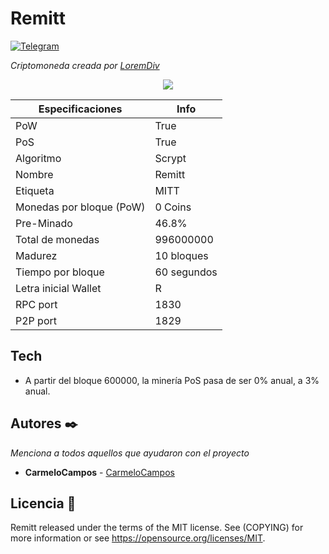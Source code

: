 # Remitt

[![Telegram](https://patrolavia.github.io/telegram-badge/chat.svg)](https://t.me/CamposCarmelo)

_Criptomoneda creada por [LoremDiv](https://loremdiv.com/)_

<p align="center">
   <a href="https://LoremDiv.com/"><img src="https://loremdiv.com/asset/image/SEO_IMAGE.jpg" /></a>
</p>

| Especificaciones         | Info        |
| ------------------------ | ----------- |
| PoW                      | True        |
| PoS                      | True        |
| Algoritmo                | Scrypt      |
| Nombre                   | Remitt      |
| Etiqueta                 | MITT        |
| Monedas por bloque (PoW) | 0 Coins     |
| Pre-Minado               | 46.8%       |
| Total de monedas         | 996000000   |
| Madurez                  | 10 bloques  |
| Tiempo por bloque        | 60 segundos |
| Letra inicial Wallet     | R           |
| RPC port                 | 1830        |
| P2P port                 | 1829        |

## Tech

- A partir del bloque 600000, la minería PoS pasa de ser 0% anual, a 3% anual.

## Autores ✒️

_Menciona a todos aquellos que ayudaron con el proyecto_

- **CarmeloCampos** - [CarmeloCampos](https://github.com/CarmeloCampos)

## Licencia 📄

Remitt released under the terms of the MIT license. See (COPYING) for more information or see https://opensource.org/licenses/MIT.
